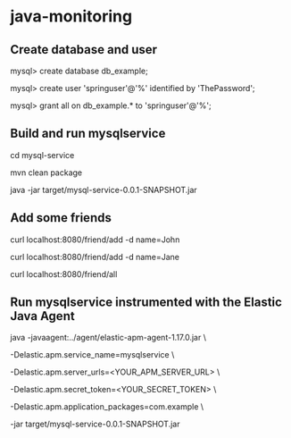 # java-monitoring

## Create database and user

mysql> create database db_example; 

mysql> create user 'springuser'@'%' identified by 'ThePassword'; 

mysql> grant all on db_example.* to 'springuser'@'%'; 

## Build and run mysqlservice
cd mysql-service

mvn clean package 

java -jar target/mysql-service-0.0.1-SNAPSHOT.jar 

## Add some friends
curl localhost:8080/friend/add -d name=John 

curl localhost:8080/friend/add -d name=Jane 

curl localhost:8080/friend/all 

## Run mysqlservice instrumented with the Elastic Java Agent
java -javaagent:../agent/elastic-apm-agent-1.17.0.jar \

 -Delastic.apm.service_name=mysqlservice \\

 -Delastic.apm.server_urls=<YOUR_APM_SERVER_URL> \\

 -Delastic.apm.secret_token=<YOUR_SECRET_TOKEN> \\

 -Delastic.apm.application_packages=com.example \\

 -jar target/mysql-service-0.0.1-SNAPSHOT.jar 


